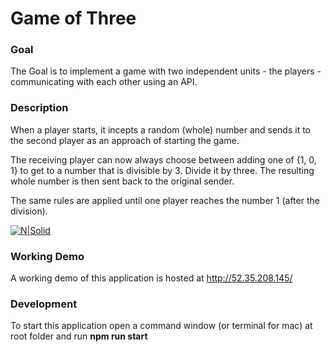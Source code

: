 # Game of Three

### Goal

The Goal is to implement a game with two independent units - the players - communicating with each other using an API.

### Description

When a player starts, it incepts a random (whole) number and sends it to the second player as an approach of starting the game.

The receiving player can now always choose between adding one of {­1, 0, 1} to get to a number that is divisible by 3. Divide it by three. The resulting whole number is then sent back to the original sender.

The same rules are applied until one player reaches the number 1 (after the division).

[![N|Solid](http://52.35.208.145/images/game.png)](http://52.35.208.145/)

### Working Demo

A working demo of this application is hosted at http://52.35.208.145/

### Development

To start this application open a command window (or terminal for mac) at root folder and run **npm run start**
